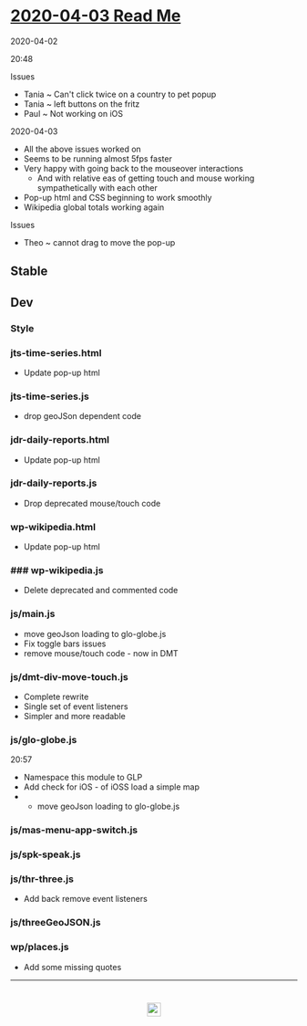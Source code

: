
# [2020-04-03 Read Me]( #README.md )

2020-04-02

20:48

Issues

* Tania ~ Can't click twice on a country to pet popup
* Tania ~ left buttons on the fritz
* Paul ~ Not working on iOS

2020-04-03

* All the above issues worked on
* Seems to be running almost 5fps faster
* Very happy with going back to the mouseover interactions
	* And with relative eas of getting touch and mouse working sympathetically with each other
* Pop-up html and CSS beginning to work smoothly
* Wikipedia global totals working again

Issues

* Theo ~ cannot drag to move the pop-up

## Stable


## Dev


### Style


### jts-time-series.html

* Update pop-up html


### jts-time-series.js

* drop geoJSon dependent code

### jdr-daily-reports.html

* Update pop-up html

### jdr-daily-reports.js

* Drop deprecated mouse/touch code

### wp-wikipedia.html

* Update pop-up html

### ### wp-wikipedia.js

* Delete deprecated and commented code

### js/main.js

* move geoJson loading to glo-globe.js
* Fix toggle bars issues
* remove mouse/touch code - now in DMT

### js/dmt-div-move-touch.js

* Complete rewrite
* Single set of event listeners
* Simpler and more readable

### js/glo-globe.js

20:57

* Namespace this module to GLP
* Add check for iOS - of iOSS load a simple map
* * move geoJson loading to glo-globe.js


### js/mas-menu-app-switch.js


### js/spk-speak.js


### js/thr-three.js

* Add back remove event listeners

### js/threeGeoJSON.js


### wp/places.js

* Add some missing quotes

***

# <center title="hello!" ><a href=javascript:window.scrollTo(0,0); style=text-decoration:none; > <img src="../../assets/spider.ico" height=24 > </a></center>
